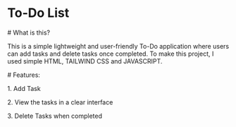 <h1>To-Do List</h1>

<p># What is this?</p>
<p>This is a simple lightweight and user-friendly To-Do application where users can add tasks and delete tasks once completed. To make this project, I used simple HTML, TAILWIND CSS and JAVASCRIPT.</p>

<p># Features:</p>
<p>1.   Add Task</p>
<p>2.   View the tasks in a clear interface</p>
<p>3.   Delete Tasks when completed</p>



